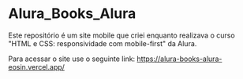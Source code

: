 # Alura_Books_Alura
Este repositório é um site mobile que criei enquanto realizava o curso "HTML e CSS: responsividade com mobile-first" da Alura.

Para acessar o site use o seguinte link: https://alura-books-alura-eosin.vercel.app/

